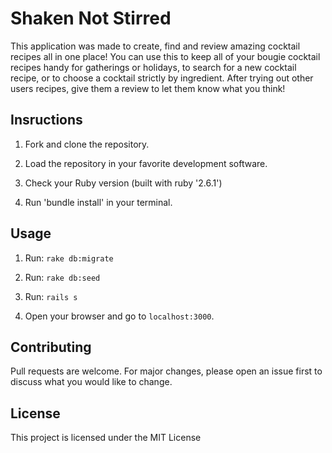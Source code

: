 # Shaken Not Stirred

This application was made to create, find and review amazing cocktail recipes all in one place!  You can use this to keep all of your bougie cocktail recipes handy for gatherings or holidays, to search for a new cocktail recipe, or to choose a cocktail strictly by ingredient.  After trying out other users recipes, give them a review to let them know what you think!

## Insructions

1. Fork and clone the repository.

2. Load the repository in your favorite development software.

3. Check your Ruby version (built with ruby '2.6.1')

4. Run 'bundle install' in your terminal.

## Usage

1. Run: ```rake db:migrate```

2. Run: ```rake db:seed```

3. Run: ```rails s```

4. Open your browser and go to ```localhost:3000```.

## Contributing

Pull requests are welcome. For major changes, please open an issue first to discuss what you would like to change.

## License

This project is licensed under the MIT License
